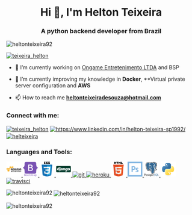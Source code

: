 <h1 align="center">Hi 👋, I'm Helton Teixeira</h1>
<h3 align="center">A python backend developer from Brazil</h3>

<p align="left"> <img src="https://komarev.com/ghpvc/?username=heltonteixeira92&label=Profile%20views&color=0e75b6&style=flat" alt="heltonteixeira92" /> </p>

<p align="left"> <a href="https://twitter.com/teixeira_helton" target="blank"><img src="https://img.shields.io/twitter/follow/teixeira_helton?logo=twitter&style=for-the-badge" alt="teixeira_helton" /></a> </p>

- 🔭 I’m currently working on [Ongame Entretenimento LTDA](https://br.ongame.net/) and BSP

- 🌱 I’m currently improving my knowledge in **Docker**, **Virtual private server configuration and **AWS**

- 📫 How to reach me **heltonteixeiradesouza@hotmail.com**

<h3 align="left">Connect with me:</h3>
<p align="left">
<a href="https://twitter.com/teixeira_helton" target="blank"><img align="center" src="https://cdn.jsdelivr.net/npm/simple-icons@3.0.1/icons/twitter.svg" alt="teixeira_helton" height="30" width="40" /></a>
<a href="https://linkedin.com/in/https://www.linkedin.com/in/helton-teixeira-sp1992/" target="blank"><img align="center" src="https://cdn.jsdelivr.net/npm/simple-icons@3.0.1/icons/linkedin.svg" alt="https://www.linkedin.com/in/helton-teixeira-sp1992/" height="30" width="40" /></a>
<a href="https://instagram.com/helteixeira" target="blank"><img align="center" src="https://cdn.jsdelivr.net/npm/simple-icons@3.0.1/icons/instagram.svg" alt="helteixeira" height="30" width="40" /></a>
</p>

<h3 align="left">Languages and Tools:</h3>
<p align="left"> <a href="https://aws.amazon.com" target="_blank"> <img src="https://raw.githubusercontent.com/devicons/devicon/master/icons/amazonwebservices/amazonwebservices-original-wordmark.svg" alt="aws" width="40" height="40"/> </a> <a href="https://getbootstrap.com" target="_blank"> <img src="https://raw.githubusercontent.com/devicons/devicon/master/icons/bootstrap/bootstrap-plain-wordmark.svg" alt="bootstrap" width="40" height="40"/> </a> <a href="https://www.w3schools.com/css/" target="_blank"> <img src="https://raw.githubusercontent.com/devicons/devicon/master/icons/css3/css3-original-wordmark.svg" alt="css3" width="40" height="40"/> </a> <a href="https://www.djangoproject.com/" target="_blank"> <img src="https://raw.githubusercontent.com/devicons/devicon/master/icons/django/django-original.svg" alt="django" width="40" height="40"/> </a> <a href="https://git-scm.com/" target="_blank"> <img src="https://www.vectorlogo.zone/logos/git-scm/git-scm-icon.svg" alt="git" width="40" height="40"/> </a> <a href="https://heroku.com" target="_blank"> <img src="https://www.vectorlogo.zone/logos/heroku/heroku-icon.svg" alt="heroku" width="40" height="40"/> </a> <a href="https://www.w3.org/html/" target="_blank"> <img src="https://raw.githubusercontent.com/devicons/devicon/master/icons/html5/html5-original-wordmark.svg" alt="html5" width="40" height="40"/> </a> <a href="https://www.photoshop.com/en" target="_blank"> <img src="https://raw.githubusercontent.com/devicons/devicon/master/icons/photoshop/photoshop-line.svg" alt="photoshop" width="40" height="40"/> </a> <a href="https://www.postgresql.org" target="_blank"> <img src="https://raw.githubusercontent.com/devicons/devicon/master/icons/postgresql/postgresql-original-wordmark.svg" alt="postgresql" width="40" height="40"/> </a> <a href="https://www.python.org" target="_blank"> <img src="https://raw.githubusercontent.com/devicons/devicon/master/icons/python/python-original.svg" alt="python" width="40" height="40"/> </a> <a href="https://travis-ci.org" target="_blank"> <img src="https://www.vectorlogo.zone/logos/travis-ci/travis-ci-icon.svg" alt="travisci" width="40" height="40"/> </a> </p>

<p><img align="left" src="https://github-readme-stats.vercel.app/api/top-langs?username=heltonteixeira92&show_icons=true&theme=dark&locale=en&layout=compact" alt="heltonteixeira92" /></p>

<p>&nbsp;<img align="center" src="https://github-readme-stats.vercel.app/api?username=heltonteixeira92&show_icons=true&theme=dark&locale=en" alt="heltonteixeira92" /></p>

<p><img align="center" src="https://github-readme-streak-stats.herokuapp.com/?user=heltonteixeira92&theme=dark" alt="heltonteixeira92" /></p>


